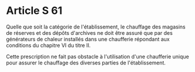 # Article S 61

Quelle que soit la catégorie de l'établissement, le chauffage des magasins de réserves et des dépôts d'archives ne doit être assuré que par des générateurs de chaleur installés dans une chaufferie répondant aux conditions du chapitre VI du titre II.

Cette prescription ne fait pas obstacle à l'utilisation d'une chaufferie unique pour assurer le chauffage des diverses parties de l'établissement.
